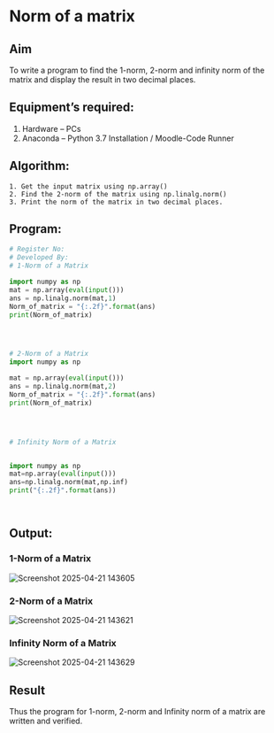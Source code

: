 # Norm of a matrix
## Aim
To write a program to find the 1-norm, 2-norm and infinity norm of the matrix and display the result in two decimal places.
## Equipment’s required:
1.	Hardware – PCs
2.	Anaconda – Python 3.7 Installation / Moodle-Code Runner
## Algorithm:
	1. Get the input matrix using np.array()   
    2. Find the 2-norm of the matrix using np.linalg.norm()
	3. Print the norm of the matrix in two decimal places.
## Program:
```Python
# Register No:
# Developed By:
# 1-Norm of a Matrix

import numpy as np
mat = np.array(eval(input()))
ans = np.linalg.norm(mat,1)
Norm_of_matrix = "{:.2f}".format(ans)
print(Norm_of_matrix)




# 2-Norm of a Matrix
import numpy as np

mat = np.array(eval(input()))
ans = np.linalg.norm(mat,2)
Norm_of_matrix = "{:.2f}".format(ans)
print(Norm_of_matrix)




# Infinity Norm of a Matrix


import numpy as np
mat=np.array(eval(input()))
ans=np.linalg.norm(mat,np.inf)
print("{:.2f}".format(ans))




```
## Output:
### 1-Norm of a Matrix
![Screenshot 2025-04-21 143605](https://github.com/user-attachments/assets/236d1865-85b1-400c-aff1-f29bd47e0ef7)

### 2-Norm of a Matrix
![Screenshot 2025-04-21 143621](https://github.com/user-attachments/assets/cc4db2c3-f32c-47f5-9a42-61bbb593db1a)

### Infinity Norm of a Matrix
![Screenshot 2025-04-21 143629](https://github.com/user-attachments/assets/967b6491-9ee6-49bc-9d79-3e5933fea754)

## Result
Thus the program for 1-norm, 2-norm and Infinity norm of a matrix are written and verified.
